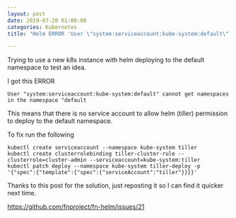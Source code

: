 ```yaml
---
layout: post
date: 2019-07-20 01:00:00
categories: Kubernetes
title: "Helm ERROR 'User \"system:serviceaccount:kube-system:default\" cannot get namespaces in the namespace '\"default\"'"

---
```


Trying to use a new k8s instance with helm deploying to the default namespace to test an idea.

I got this ERROR
```
User "system:serviceaccount:kube-system:default" cannot get namespaces in the namespace "default
```

This means that there is no service account to allow helm (tiller) permission to deploy to the default namespace.

To fix run the following

```
kubectl create serviceaccount --namespace kube-system tiller
kubectl create clusterrolebinding tiller-cluster-rule --clusterrole=cluster-admin --serviceaccount=kube-system:tiller
kubectl patch deploy --namespace kube-system tiller-deploy -p '{"spec":{"template":{"spec":{"serviceAccount":"tiller"}}}}'
```

Thanks to this post for the solution, just reposting it so I can find it quicker next time.

https://github.com/fnproject/fn-helm/issues/21
